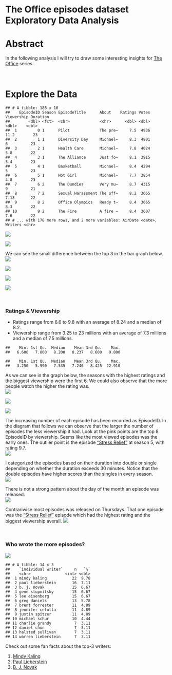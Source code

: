 The Office episodes dataset Exploratory Data Analysis
================

# Abstract

In the following analysis I will try to draw some interesting insights
for [The Office](https://www.imdb.com/title/tt0386676/) series.

</br>

# Explore the Data

    ## # A tibble: 188 x 10
    ##    EpisodeID Season EpisodeTitle      About    Ratings Votes Viewership Duration
    ##        <dbl> <fct>  <chr>             <chr>      <dbl> <dbl>      <dbl>    <dbl>
    ##  1         0 1      Pilot             The pre~     7.5  4936      11.2        23
    ##  2         1 1      Diversity Day     Michael~     8.3  4801       6          23
    ##  3         2 1      Health Care       Michael~     7.8  4024       5.8        22
    ##  4         3 1      The Alliance      Just fo~     8.1  3915       5.4        23
    ##  5         4 1      Basketball        Michael~     8.4  4294       5          23
    ##  6         5 1      Hot Girl          Michael~     7.7  3854       4.8        23
    ##  7         6 2      The Dundies       Very mu~     8.7  4315       9          21
    ##  8         7 2      Sexual Harassment The off~     8.2  3665       7.13       22
    ##  9         8 2      Office Olympics   Ready t~     8.4  3665       8.3        22
    ## 10         9 2      The Fire          A fire ~     8.4  3607       7.6        22
    ## # ... with 178 more rows, and 2 more variables: AirDate <date>, Writers <chr>

![](the-office-episodes_files/figure-gfm/unnamed-chunk-3-1.png)<!-- -->

![](the-office-episodes_files/figure-gfm/unnamed-chunk-4-1.png)<!-- -->

We can see the small difference between the top 3 in the bar graph
below.  
![](the-office-episodes_files/figure-gfm/unnamed-chunk-5-1.png)<!-- -->

![](the-office-episodes_files/figure-gfm/unnamed-chunk-6-1.png)<!-- -->

![](the-office-episodes_files/figure-gfm/unnamed-chunk-7-1.png)<!-- -->

![](the-office-episodes_files/figure-gfm/unnamed-chunk-8-1.png)<!-- -->

</br>

### **Ratings & Viewership**

-   Ratings range from 6.6 to 9.8 with an average of 8.24 and a median
    of 8.2.  
-   Viewership range from 3.25 to 23 millions with an average of 7.3
    millions and a median of 7.5 millions.

<!-- -->

    ##    Min. 1st Qu.  Median    Mean 3rd Qu.    Max. 
    ##   6.600   7.800   8.200   8.237   8.600   9.800

    ##    Min. 1st Qu.  Median    Mean 3rd Qu.    Max. 
    ##   3.250   5.990   7.535   7.246   8.425  22.910

As we can see in the graph below, the seasons with the highest ratings
and the biggest viewership were the first 6. We could also observe that
the more people watch the higher the rating was.  
![](the-office-episodes_files/figure-gfm/unnamed-chunk-10-1.png)<!-- -->

![](the-office-episodes_files/figure-gfm/unnamed-chunk-11-1.png)<!-- -->

![](the-office-episodes_files/figure-gfm/unnamed-chunk-12-1.png)<!-- -->

The increasing number of each episode has been recorded as EpisodeID. In
the diagram that follows we can observe that the larger the number of
episodes the less viewership it had. Look at the pink points are the top
8 EpisodeID by viewership. Seems like the most viewed episodes was the
early ones. The outlier point is the episode [“Stress
Relief”](https://www.imdb.com/title/tt1248736/) at season 5, with rating
9.7.  
![](the-office-episodes_files/figure-gfm/unnamed-chunk-13-1.png)<!-- -->

I categorized the episodes based on their duration into double or single
depending on whether the duration exceeds 30 minutes. Notice that the
double episodes have higher scores than the singles in every season.  
![](the-office-episodes_files/figure-gfm/unnamed-chunk-14-1.png)<!-- -->

There is not a strong pattern about the day of the month an episode was
released.  
![](the-office-episodes_files/figure-gfm/unnamed-chunk-15-1.png)<!-- -->

Contrariwise most episodes was released on Thursdays. That one episode
was the [“Stress Relief”](https://www.imdb.com/title/tt1248736/) episode
which had the highest rating and the biggest viewership averall.
![](the-office-episodes_files/figure-gfm/unnamed-chunk-16-1.png)<!-- -->

</br>

### **Who wrote the more episodes?**

![](C:/Users/Nick/Documents/R/code/The%20Office%20project/the-office-episodes_files/figure-gfm/wordcloud.png)

    ## # A tibble: 14 x 3
    ##    `individual writer`     n   `%`
    ##    <chr>               <int> <dbl>
    ##  1 mindy kaling           22  9.78
    ##  2 paul lieberstein       16  7.11
    ##  3 b. j. novak            15  6.67
    ##  4 gene stupnitsky        15  6.67
    ##  5 lee eisenberg          15  6.67
    ##  6 greg daniels           13  5.78
    ##  7 brent forrester        11  4.89
    ##  8 jennifer celotta       11  4.89
    ##  9 justin spitzer         11  4.89
    ## 10 michael schur          10  4.44
    ## 11 charlie grandy          7  3.11
    ## 12 daniel chun             7  3.11
    ## 13 halsted sullivan        7  3.11
    ## 14 warren lieberstein      7  3.11

Check out some fan facts about the top-3 writers:  
1. [Mindy
Kaling](https://www.google.com/search?q=mindy+kaling&oq=mindy+kaling&aqs=chrome..69i57.719j0j7&sourceid=chrome&ie=UTF-8)  
2. [Paul
Lieberstein](https://www.google.com/search?q=paul+lieberstein&oq=paul+lieberstein&aqs=chrome..69i57.674j0j7&sourceid=chrome&ie=UTF-8)  
3. [B. J.
Novak](https://www.google.com/search?q=bj+novak&oq=bj+novak&aqs=chrome..69i57.2293j0j9&sourceid=chrome&ie=UTF-8)
